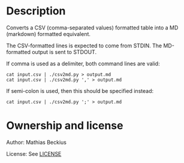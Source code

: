 # Description
Converts a CSV (comma-separated values) formatted table into a MD (markdown) formatted equivalent.

The CSV-formatted lines is expected to come from STDIN. The MD-formatted output is sent to STDOUT.

If comma is used as a delimiter, both command lines are valid:

    cat input.csv | ./csv2md.py > output.md
    cat input.csv | ./csv2md.py ',' > output.md

If semi-colon is used, then this should be specified instead:

    cat input.csv | ./csv2md.py ';' > output.md
    
# Ownership and license
Author: Mathias Beckius

License: See [LICENSE](../LICENSE "")